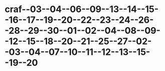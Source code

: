 # craf--03--04--06--09--13--14--15--16--17--19--20--22--23--24--26--28--29--30--01--02--04--08--09--12--15--18--20--21--25--27--02--03--04--07--10--11--12--13--15--19--20
